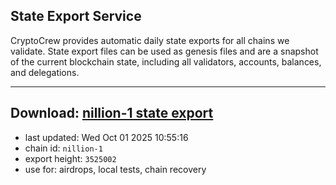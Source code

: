 ## State Export Service
CryptoCrew provides automatic daily state exports for all chains we validate. State export files can be used as genesis files and are a snapshot of the current blockchain state, including all validators, accounts, balances, and delegations.

---
**Download: [nillion-1 state export](https://ccv-s3.nbg1.your-objectstorage.com/SERVICE/nillion/nillion-1_export_3525002.json)**
---

- last updated: Wed Oct 01 2025 10:55:16
- chain id: `nillion-1`
- export height: `3525002`
- use for: airdrops, local tests, chain recovery
